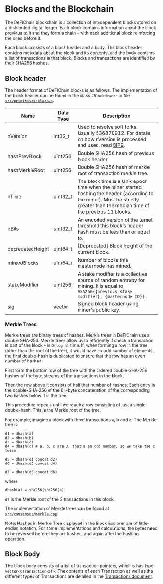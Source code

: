 # Blocks and the Blockchain

The DeFiChain blockchain is a collection of intedependent blocks stored on a distributed digital ledger. Each block contains information about the block previous to it and they form a chain - with each additional block reinforcing the ones before it.

Each block consists of a block header and a body. The block header contains metadata about the block and its contents, and the body contains a list of transactions in that block. Blocks and transactions are identified by their SHA256 hashes.

## Block header

The header format of DeFiChain blocks is as follows. The implementation of the block header can be found in the class `CBlockHeader` in file [`src/primitives/block.h`](https://github.com/DeFiCh/ain/blob/master/src/primitives/block.h#L23).

| Name             | Data Type             | Description                                                                                                                                                                      |
| ---------------- | --------------------- | -------------------------------------------------------------------------------------------------------------------------------------------------------------------------------- |
| nVersion         | int32_t               | Used to resolve soft forks. Usually 536870912. For details on how nVersion is processed and used, read [BIP9](https://github.com/bitcoin/bips/blob/master/bip-0009.mediawiki).   |
| hashPrevBlock    | uint256               | Double SHA256 hash of previous block header.                                                                                                                                     |
| hashMerkleRoot   | uint256               | Double SHA256 hash of merkle root of transaction merkle tree.                                                                                                                    |
| nTime            | uint32_t              | The block time is a Unix epoch time when the miner started hashing the header (according to the miner). Must be strictly greater than the median time of the previous 11 blocks. |
| nBits            | uint32_t              | An encoded version of the target threshold this block’s header hash must be less than or equal to.                                                                               |
| deprecatedHeight | uint64_t              | [Deprecated] Block height of the current block.                                                                                                                                  |
| mintedBlocks     | uint64_t              | Number of blocks this masternode has mined.                                                                                                                                      |
| stakeModifier    | uint256               | A stake modifier is a collective source of random entropy for mining. It is equal to `SHA256({previous stake modifier}, {masternode ID}).`                                       |
| sig              | vector<unsigned char> | Signed block header using miner's public key.                                                                                                                                    |

### Merkle Trees

Merkle trees are binary trees of hashes. Merkle trees in DeFiChain use a double SHA-256. Merkle trees allow us to efficiently if check a transaction is part of the block - in `O(log n)` time.
If, when forming a row in the tree (other than the root of the tree), it would have an odd number of elements, the final double-hash is duplicated to ensure that the row has an even number of hashes.

First form the bottom row of the tree with the ordered double-SHA-256 hashes of the byte streams of the transactions in the block.

Then the row above it consists of half that number of hashes. Each entry is the double-SHA-256 of the 64-byte concatenation of the corresponding two hashes below it in the tree.

This procedure repeats until we reach a row consisting of just a single double-hash. This is the Merkle root of the tree.

For example, imagine a block with three transactions a, b and c. The Merkle tree is:

```
d1 = dhash(a)
d2 = dhash(b)
d3 = dhash(c)
d4 = dhash(c) # a, b, c are 3. that's an odd number, so we take the c twice

d5 = dhash(d1 concat d2)
d6 = dhash(d3 concat d4)

d7 = dhash(d5 concat d6)
```

where

```
dhash(a) = sha256(sha256(a))
```

`d7` is the Merkle root of the 3 transactions in this block.

The implementation of Merkle trees can be found at [`src/consensus/merkle.cpp`](https://github.com/DeFiCh/ain/blob/master/src/consensus/merkle.cpp).

Note: Hashes in Merkle Tree displayed in the Block Explorer are of little-endian notation. For some implementations and calculations, the bytes need to be reversed before they are hashed, and again after the hashing operation.

## Block Body

The block body consists of a list of transaction pointers, which is has type `vector<CTransactionRef>`. The contents of each Transaction as well as the different types of Transactions are detailed in the [Transactions document](./transaction.md).
